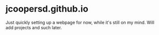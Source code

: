# jcoopersd.github.io

Just quickly setting up a webpage for now, while it's still on my mind. Will add projects and such later.

